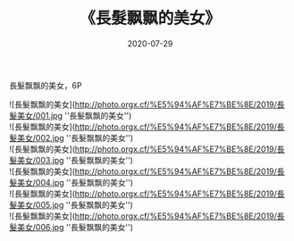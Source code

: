 ﻿---
layout: post
title:  《長髮飘飘的美女》
date:   2020-07-29
img: http://photo.orgx.cf/%E5%94%AF%E7%BE%8E/2019/長髮美女/000.jpg
tags: [美女, 清纯, 唯美]
---

長髮飘飘的美女，6P

![長髮飘飘的美女](http://photo.orgx.cf/%E5%94%AF%E7%BE%8E/2019/長髮美女/001.jpg ''長髮飘飘的美女'') <br>
![長髮飘飘的美女](http://photo.orgx.cf/%E5%94%AF%E7%BE%8E/2019/長髮美女/002.jpg ''長髮飘飘的美女'') <br>
![長髮飘飘的美女](http://photo.orgx.cf/%E5%94%AF%E7%BE%8E/2019/長髮美女/003.jpg ''長髮飘飘的美女'') <br>
![長髮飘飘的美女](http://photo.orgx.cf/%E5%94%AF%E7%BE%8E/2019/長髮美女/004.jpg ''長髮飘飘的美女'') <br>
![長髮飘飘的美女](http://photo.orgx.cf/%E5%94%AF%E7%BE%8E/2019/長髮美女/005.jpg ''長髮飘飘的美女'') <br>
![長髮飘飘的美女](http://photo.orgx.cf/%E5%94%AF%E7%BE%8E/2019/長髮美女/006.jpg ''長髮飘飘的美女'') <br>
